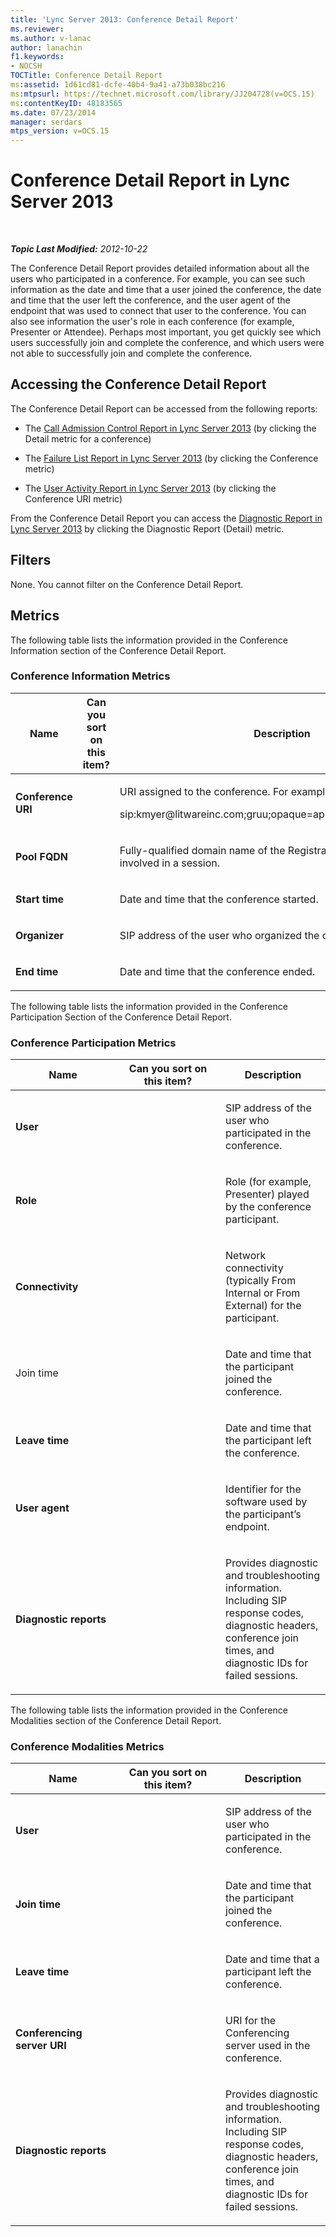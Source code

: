 ```yaml
---
title: 'Lync Server 2013: Conference Detail Report'
ms.reviewer: 
ms.author: v-lanac
author: lanachin
f1.keywords:
- NOCSH
TOCTitle: Conference Detail Report
ms:assetid: 1d61cd81-dcfe-40b4-9a41-a73b038bc216
ms:mtpsurl: https://technet.microsoft.com/library/JJ204728(v=OCS.15)
ms:contentKeyID: 48183565
ms.date: 07/23/2014
manager: serdars
mtps_version: v=OCS.15
---
```


<div data-xmlns="http://www.w3.org/1999/xhtml">

<div class="topic" data-xmlns="http://www.w3.org/1999/xhtml" data-msxsl="urn:schemas-microsoft-com:xslt" data-cs="http://msdn.microsoft.com/">

<div data-asp="http://msdn2.microsoft.com/asp">

# Conference Detail Report in Lync Server 2013

</div>

<div id="mainSection">

<div id="mainBody">

<span> </span>

_**Topic Last Modified:** 2012-10-22_

The Conference Detail Report provides detailed information about all the users who participated in a conference. For example, you can see such information as the date and time that a user joined the conference, the date and time that the user left the conference, and the user agent of the endpoint that was used to connect that user to the conference. You can also see information the user's role in each conference (for example, Presenter or Attendee). Perhaps most important, you get quickly see which users successfully join and complete the conference, and which users were not able to successfully join and complete the conference.

<div>

## Accessing the Conference Detail Report

The Conference Detail Report can be accessed from the following reports:

  - The [Call Admission Control Report in Lync Server 2013](lync-server-2013-call-admission-control-report.md) (by clicking the Detail metric for a conference)

  - The [Failure List Report in Lync Server 2013](lync-server-2013-failure-list-report.md) (by clicking the Conference metric)

  - The [User Activity Report in Lync Server 2013](lync-server-2013-user-activity-report.md) (by clicking the Conference URI metric)

From the Conference Detail Report you can access the [Diagnostic Report in Lync Server 2013](lync-server-2013-diagnostic-report.md) by clicking the Diagnostic Report (Detail) metric.

</div>

<div>

## Filters

None. You cannot filter on the Conference Detail Report.

</div>

<div>

## Metrics

The following table lists the information provided in the Conference Information section of the Conference Detail Report.

### Conference Information Metrics

<table>
<colgroup>
<col style="width: 33%" />
<col style="width: 33%" />
<col style="width: 33%" />
</colgroup>
<thead>
<tr class="header">
<th>Name</th>
<th>Can you sort on this item?</th>
<th>Description</th>
</tr>
</thead>
<tbody>
<tr class="odd">
<td><p><strong>Conference URI</strong></p></td>
<td></td>
<td><p>URI assigned to the conference. For example:</p>
<p>sip:kmyer@litwareinc.com;gruu;opaque=app:conf:focus:id:drg2y8v4</p></td>
</tr>
<tr class="even">
<td><p><strong>Pool FQDN</strong></p></td>
<td></td>
<td><p>Fully-qualified domain name of the Registrar pool or Edge Server involved in a session.</p></td>
</tr>
<tr class="odd">
<td><p><strong>Start time</strong></p></td>
<td></td>
<td><p>Date and time that the conference started.</p></td>
</tr>
<tr class="even">
<td><p><strong>Organizer</strong></p></td>
<td></td>
<td><p>SIP address of the user who organized the conference.</p></td>
</tr>
<tr class="odd">
<td><p><strong>End time</strong></p></td>
<td></td>
<td><p>Date and time that the conference ended.</p></td>
</tr>
</tbody>
</table>


The following table lists the information provided in the Conference Participation Section of the Conference Detail Report.

### Conference Participation Metrics

<table>
<colgroup>
<col style="width: 33%" />
<col style="width: 33%" />
<col style="width: 33%" />
</colgroup>
<thead>
<tr class="header">
<th>Name</th>
<th>Can you sort on this item?</th>
<th>Description</th>
</tr>
</thead>
<tbody>
<tr class="odd">
<td><p><strong>User</strong></p></td>
<td></td>
<td><p>SIP address of the user who participated in the conference.</p></td>
</tr>
<tr class="even">
<td><p><strong>Role</strong></p></td>
<td></td>
<td><p>Role (for example, Presenter) played by the conference participant.</p></td>
</tr>
<tr class="odd">
<td><p><strong>Connectivity</strong></p></td>
<td></td>
<td><p>Network connectivity (typically From Internal or From External) for the participant.</p></td>
</tr>
<tr class="even">
<td><p>Join time</p></td>
<td></td>
<td><p>Date and time that the participant joined the conference.</p></td>
</tr>
<tr class="odd">
<td><p><strong>Leave time</strong></p></td>
<td></td>
<td><p>Date and time that the participant left the conference.</p></td>
</tr>
<tr class="even">
<td><p><strong>User agent</strong></p></td>
<td></td>
<td><p>Identifier for the software used by the participant’s endpoint.</p></td>
</tr>
<tr class="odd">
<td><p><strong>Diagnostic reports</strong></p></td>
<td></td>
<td><p>Provides diagnostic and troubleshooting information. Including SIP response codes, diagnostic headers, conference join times, and diagnostic IDs for failed sessions.</p></td>
</tr>
</tbody>
</table>


The following table lists the information provided in the Conference Modalities section of the Conference Detail Report.

### Conference Modalities Metrics

<table>
<colgroup>
<col style="width: 33%" />
<col style="width: 33%" />
<col style="width: 33%" />
</colgroup>
<thead>
<tr class="header">
<th>Name</th>
<th>Can you sort on this item?</th>
<th>Description</th>
</tr>
</thead>
<tbody>
<tr class="odd">
<td><p><strong>User</strong></p></td>
<td></td>
<td><p>SIP address of the user who participated in the conference.</p></td>
</tr>
<tr class="even">
<td><p><strong>Join time</strong></p></td>
<td></td>
<td><p>Date and time that the participant joined the conference.</p></td>
</tr>
<tr class="odd">
<td><p><strong>Leave time</strong></p></td>
<td></td>
<td><p>Date and time that a participant left the conference.</p></td>
</tr>
<tr class="even">
<td><p><strong>Conferencing server URI</strong></p></td>
<td></td>
<td><p>URI for the Conferencing server used in the conference.</p></td>
</tr>
<tr class="odd">
<td><p><strong>Diagnostic reports</strong></p></td>
<td></td>
<td><p>Provides diagnostic and troubleshooting information. Including SIP response codes, diagnostic headers, conference join times, and diagnostic IDs for failed sessions.</p></td>
</tr>
</tbody>
</table>


</div>

</div>

<span> </span>

</div>

</div>

</div>

